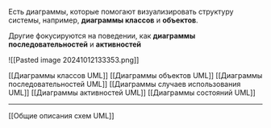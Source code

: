 Есть диаграммы, которые помогают визуализировать структуру системы, например, **диаграммы классов** и **объектов**.

Другие фокусируются на поведении, как **диаграммы последовательностей** и **активностей**

![[Pasted image 20241012133353.png]]


[[Диаграммы классов UML]]
[[Диаграммы объектов UML]]
[[Диаграммы последовательностей UML]]
[[Диаграммы случаев использования UML]]
[[Диаграммы активностей UML]]
[[Диаграммы состояний UML]]

---

[[Общие описания схем UML]]
